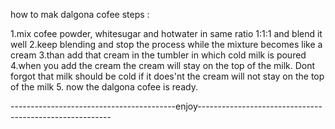 how to mak dalgona cofee steps :
 
1.mix cofee powder, whitesugar and hotwater in same ratio 1:1:1 and blend it well
2.keep blending and stop the process while the mixture becomes like a cream
3.than add that cream in the tumbler in which cold milk is poured 
4.when you add the cream the cream will stay on the top of the milk. Dont forgot that milk should be cold if it does'nt the cream will not stay on the top of the milk
5. now the dalgona cofee is ready.

-----------------------------------------enjoy--------------------------------------------------------